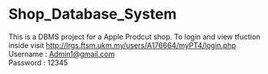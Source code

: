 # Shop_Database_System

This is a DBMS project for a Apple Prodcut shop.
To login and view tfuction inside visit http://lrgs.ftsm.ukm.my/users/A176664/myPT4/login.php
<br>Username : Admin1@gmail.com
<br>Password : 12345
